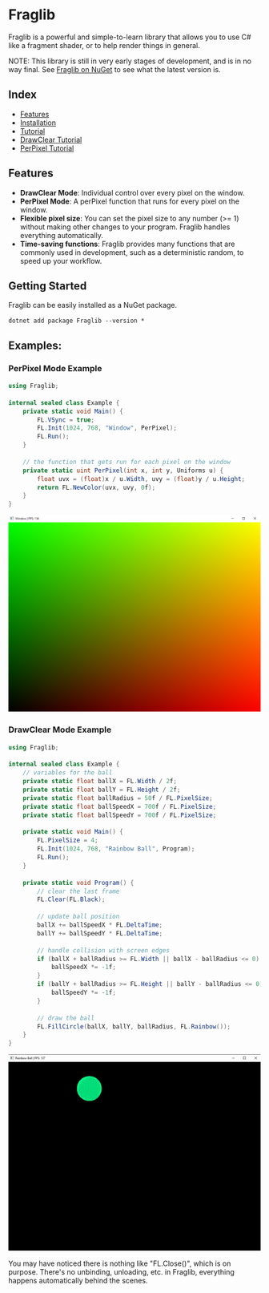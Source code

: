 # Fraglib

Fraglib is a powerful and simple-to-learn library that allows you to use C# like a fragment shader, or to help render things in general.

NOTE: This library is still in very early stages of development, and is in no way final. See [Fraglib on NuGet](https://www.nuget.org/packages/Fraglib) to see what the latest version is.

## Index
- [Features](https://github.com/cyprus327/Fraglib/blob/main/README.md#Features)
- [Installation](https://github.com/cyprus327/Fraglib/blob/main/README.md#Getting-Started)
- [Tutorial](https://github.com/cyprus327/Fraglib/blob/main/Tutorial.md)
- [DrawClear Tutorial](https://github.com/cyprus327/Fraglib/blob/main/Tutorial.md#DrawClear-tutorial)
- [PerPixel Tutorial](https://github.com/cyprus327/Fraglib/blob/main/Tutorial.md#perpixel-tutorial)

## Features

- **DrawClear Mode**: Individual control over every pixel on the window.
- **PerPixel Mode**: A perPixel function that runs for every pixel on the window.
- **Flexible pixel size**: You can set the pixel size to any number (>= 1) without making other changes to your program. Fraglib handles everything automatically.
- **Time-saving functions**: Fraglib provides many functions that are commonly used in development, such as a deterministic random, to speed up your workflow.

## Getting Started

Fraglib can be easily installed as a NuGet package.

```shell
dotnet add package Fraglib --version *
```

## Examples:

### PerPixel Mode Example
```csharp
using Fraglib;

internal sealed class Example {
    private static void Main() {
        FL.VSync = true;
        FL.Init(1024, 768, "Window", PerPixel);
        FL.Run();
    }

    // the function that gets run for each pixel on the window
    private static uint PerPixel(int x, int y, Uniforms u) {
        float uvx = (float)x / u.Width, uvy = (float)y / u.Height;
        return FL.NewColor(uvx, uvy, 0f);
    }
}
```
![Vertex Coord Colors](https://github.com/cyprus327/Fraglib/blob/main/.githubResources/UVGradient.png)

### DrawClear Mode Example
```csharp
using Fraglib;

internal sealed class Example {
    // variables for the ball
    private static float ballX = FL.Width / 2f;
    private static float ballY = FL.Height / 2f;
    private static float ballRadius = 50f / FL.PixelSize;
    private static float ballSpeedX = 700f / FL.PixelSize;
    private static float ballSpeedY = 700f / FL.PixelSize;
    
    private static void Main() {
        FL.PixelSize = 4;
        FL.Init(1024, 768, "Rainbow Ball", Program);
        FL.Run();
    }

    private static void Program() {
        // clear the last frame
        FL.Clear(FL.Black);

        // update ball position
        ballX += ballSpeedX * FL.DeltaTime;
        ballY += ballSpeedY * FL.DeltaTime;

        // handle collision with screen edges
        if (ballX + ballRadius >= FL.Width || ballX - ballRadius <= 0) {
            ballSpeedX *= -1f;
        }
        if (ballY + ballRadius >= FL.Height || ballY - ballRadius <= 0) {
            ballSpeedY *= -1f;
        }

        // draw the ball
        FL.FillCircle(ballX, ballY, ballRadius, FL.Rainbow());
    }
}
```
![Rainbow Ball](https://github.com/cyprus327/Fraglib/blob/main/.githubResources/RainbowBallGIF.gif)

You may have noticed there is nothing like "FL.Close()", which is on purpose. There's no unbinding, unloading, etc. in Fraglib, everything happens automatically behind the scenes.
